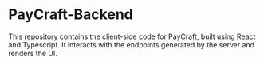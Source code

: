 # PayCraft-Backend
This repository contains the client-side code for PayCraft, built using React and Typescript. It interacts with the endpoints generated by the server and renders the UI.
